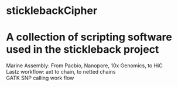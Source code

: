 # sticklebackCipher
# A collection of scripting software used in the stickleback project
Marine Assembly: From Pacbio, Nanopore, 10x Genomics, to HiC\
Lastz workflow: axt to chain, to netted chains\
GATK SNP calling work flow

